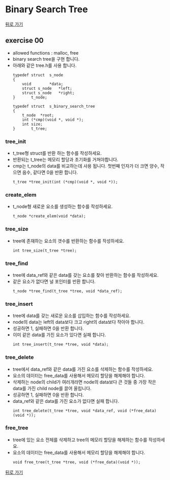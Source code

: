 # Binary Search Tree

[뒤로 가기](..)

## exercise 00
- allowed functions : malloc, free
- binary search tree을 구현 합니다.
- 아래와 같은 tree.h를 사용 합니다.
	```
	typedef struct	s_node
	{
		void		*data;
		struct s_node	*left;
		struct s_node	*right;
	}		t_node;

	typedef struct	s_binary_search_tree
	{
		t_node	*root;
		int	(*cmp)(void *, void *);
		int	size;
	}		t_tree;
	```

### tree_init
- t_tree형 struct를 반환 하는 함수를 작성하세요.
- 반환되는 t_tree는 메모리 할당과 초기화를 거쳐야합니다.
- cmp는 t_node의 data를 비교하는데 사용 됩니다. 첫번째 인자가 더 크면 양수, 작으면 음수, 같다면 0을 반환 합니다.
	```
	t_tree *tree_init(int (*cmp)(void *, void *));
	```

### create_elem
- t_node형 새로운 요소를 생성하는 함수를 작성하세요.
	```
	t_node *create_elem(void *data);
	```

### tree_size
- tree에 존재하는 요소의 갯수를 반환하는 함수를 작성하세요.
	```
	int	tree_size(t_tree *tree);
	```

### tree_find
- tree에 data_ref와 같은 data를 갖는 요소를 찾아 반환하는 함수를 작성하세요.
- 같은 요소가 없다면 널 포인터를 반환 합니다.
	```
	t_node *tree_find(t_tree *tree, void *data_ref);
	```

### tree_insert
- tree에 data를 갖는 새로운 요소를 삽입하는 함수를 작성하세요.
- node의 data는 left의 data보다 크고 right의 data보다 작아야 합니다.
- 성공하면 1, 실패하면 0을 반환 합니다.
- 이미 같은 data를 가진 요소가 있다면 실패 합니다.
	```
	int tree_insert(t_tree *tree, void *data);
	```

### tree_delete
- tree에서 data_ref와 같은 data를 가진 요소를 삭제하는 함수를 작성하세요.
- 요소의 데이터는 free_data를 사용해서 메모리 할당을 해제해야 합니다.
- 삭제하는 node의 child가 여러개라면 node의 data보다 큰 것들 중 가장 작은 data를 가진 child node를 끌어 올립니다.
- 성공하면 1, 실패하면 0을 반환 합니다.
- data_ref와 같은 data를 가진 요소가 없다면 실패 합니다.
	```
	int tree_delete(t_tree *tree, void *data_ref, void (*free_data)(void *));
	```

### free_tree
- tree에 있는 요소 전체를 삭제하고 tree의 메모리 할당을 해제하는 함수를 작성하세요.
- 요소의 데이터는 free_data를 사용해서 메모리 할당을 해제해야 합니다.
	```
	void free_tree(t_tree *tree, void (*free_data)(void *));
	```


[뒤로 가기](..)
